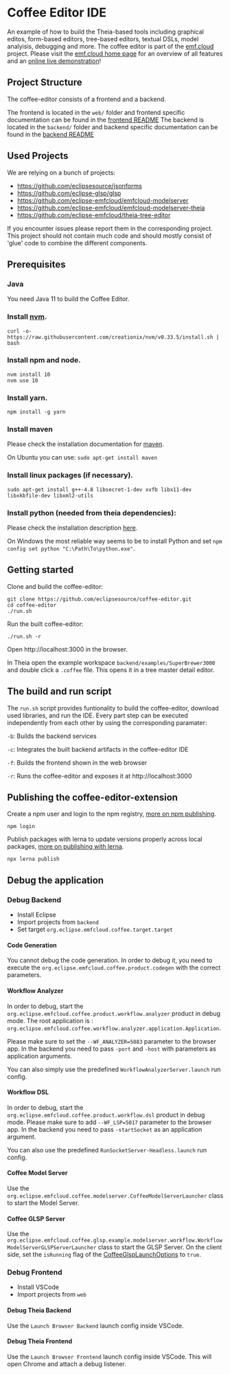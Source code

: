# Coffee Editor IDE

An example of how to build the Theia-based tools including graphical editos, form-based editors, tree-based editors, textual DSLs, model analyisis, debugging and more. The coffee editor is part of the [emf.cloud](https://www.eclipse.org/emfcloud/) project.
Please visit the [emf.cloud home page](https://www.eclipse.org/emfcloud/#coffeeeditoroverview) for an overview of all features and an [online live demonstration](https://eclipsesource.com/coffee-editor)!

## Project Structure
The coffee-editor consists of a frontend and a backend.

The frontend is located in the `web/` folder and frontend specific documentation can be found in the [frontend README](web/README.md)
The backend is located in the `backend/` folder and backend specific documentation can be found in the [backend README](backend/README.md)

## Used Projects

We are relying on a bunch of projects:

- https://github.com/eclipsesource/jsonforms
- https://github.com/eclipse-glsp/glsp
- https://github.com/eclipse-emfcloud/emfcloud-modelserver
- https://github.com/eclipse-emfcloud/emfcloud-modelserver-theia
- https://github.com/eclipse-emfcloud/theia-tree-editor

If you encounter issues please report them in the corresponding project.
This project should not contain much code and should mostly consist of 'glue' code to combine the different components.

## Prerequisites

### Java
You need Java 11 to build the Coffee Editor.

### Install [nvm](https://github.com/creationix/nvm#install-script).

    curl -o- https://raw.githubusercontent.com/creationix/nvm/v0.33.5/install.sh | bash

### Install npm and node.

    nvm install 10
    nvm use 10

### Install yarn.

    npm install -g yarn

### Install maven

Please check the installation documentation for [maven](http://maven.apache.org/install.html).

On Ubuntu you can use:
`sudo apt-get install maven`

### Install linux packages (if necessary).

    sudo apt-get install g++-4.8 libsecret-1-dev xvfb libx11-dev libxkbfile-dev libxml2-utils

### Install python (needed from theia dependencies):

Please check the installation description [here](https://github.com/nodejs/node-gyp#installation).

On Windows the most reliable way seems to be to install Python and set `npm config set python "C:\Path\To\python.exe"`.

## Getting started

Clone and build the coffee-editor:

    git clone https://github.com/eclipsesource/coffee-editor.git
    cd coffee-editor
    ./run.sh

Run the built coffee-editor:

    ./run.sh -r

Open http://localhost:3000 in the browser.

In Theia open the example workspace `backend/examples/SuperBrewer3000` and double click a `.coffee` file. This opens it in a tree master detail editor.

## The build and run script

The `run.sh` script provides funtionality to build the coffee-editor, download used libraries, and run the IDE.
Every part step can be executed independently from each other by using the corresponding paramater:

`-b`: Builds the backend services

`-c`: Integrates the built backend artifacts in the coffee-editor IDE

`-f`: Builds the frontend shown in the web browser

`-r`: Runs the coffee-editor and exposes it at http://localhost:3000

## Publishing the coffee-editor-extension

Create a npm user and login to the npm registry, [more on npm publishing](https://docs.npmjs.com/getting-started/publishing-npm-packages).

    npm login

Publish packages with lerna to update versions properly across local packages, [more on publishing with lerna](https://github.com/lerna/lerna#publish).

    npx lerna publish

## Debug the application

### Debug Backend

- Install Eclipse
- Import projects from `backend`
- Set target `org.eclipse.emfcloud.coffee.target.target`

#### Code Generation

You cannot debug the code generation. In order to debug it, you need to execute the `org.eclipse.emfcloud.coffee.product.codegen` with the correct parameters.

#### Workflow Analyzer

In order to debug, start the `org.eclipse.emfcloud.coffee.product.workflow.analyzer` product in debug mode. The root application is : `org.eclipse.emfcloud.coffee.workflow.analyzer.application.Application`.

Please make sure to set the `--WF_ANALYZER=5083` parameter to the browser app. In the backend you need to pass `-port` and `-host` with parameters as application arguments.

You can also simply use the predefined `WorkflowAnalyzerServer.launch` run config.

#### Workflow DSL

In order to debug, start the `org.eclipse.emfcloud.coffee.product.workflow.dsl` product in debug mode.
Please make sure to add `--WF_LSP=5017` parameter to the browser app. In the backend you need to pass `-startSocket` as an application argument.

You can also use the predefined `RunSocketServer-Headless.launch` run config.

#### Coffee Model Server

Use the `org.eclipse.emfcloud.coffee.modelserver.CoffeeModelServerLauncher` class to start the Model Server.

#### Coffee GLSP Server

Use the `org.eclipse.emfcloud.coffee.glsp.example.modelserver.workflow.WorkflowModelServerGLSPServerLauncher` class to start the GLSP Server.
On the client side, set the `isRunning` flag of the [CoffeeGlspLaunchOptions](web/coffee-server/src/node/backend-module.ts) to `true`.

### Debug Frontend

- Install VSCode
- Import projects from `web`

#### Debug Theia Backend

Use the `Launch Browser Backend` launch config inside VSCode.

#### Debug Theia Frontend

Use the `Launch Browser Frontend` launch config inside VSCode. This will open Chrome and attach a debug listener.
